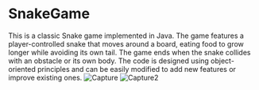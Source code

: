 # SnakeGame
This is a classic Snake game implemented in Java. The game features a player-controlled snake that moves around a board, eating food to grow longer while avoiding its own tail. The game ends when the snake collides with an obstacle or its own body. The code is designed using object-oriented principles and can be easily modified to add new features or improve existing ones.
![Capture](https://user-images.githubusercontent.com/120114931/227967748-1488f640-bc3d-4fb7-afdb-c6dcd543ec8a.PNG)
![Capture2](https://user-images.githubusercontent.com/120114931/227967802-3a53fd49-3a6a-4a98-9da5-56565be4ca6d.PNG)
